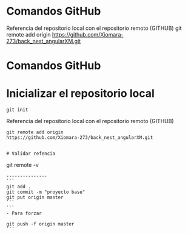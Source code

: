 # Comandos GitHub
Referencia del repositorio local con el repositorio remoto (GITHUB)
git remote add origin https://github.com/Xiomara-273/back_nest_angularXM.git

# Comandos GitHub

# Inicializar el repositorio local
```
git init
```
Referencia del repositorio local con el repositorio remoto (GITHUB)
````
git remote add origin
https://github.com/Xiomara-273/back_nest_angularXM.git


# Validar refencia
````
git remote -v
````
---------------
```
git add .
git commit -m "proyecto base"
git put origin master
```
```
- Para forzar

git push -f origin master
```